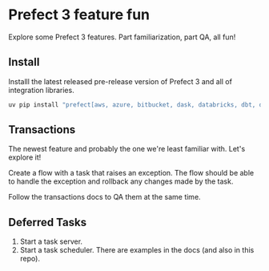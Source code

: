 # Prefect 3 feature fun

Explore some Prefect 3 features. Part familiarization, part QA, all fun!

## Install

Installl  the latest released pre-release version of Prefect 3 and all of integration libraries.

```bash
uv pip install "prefect[aws, azure, bitbucket, dask, databricks, dbt, docker, email, gcp, github, gitlab, kubernetes, ray, slack, snowflake, sqlalchemy]" --pre
```

## Transactions

The newest feature and probably the one we're least familiar with. Let's explore it!

Create a flow with a task that raises an exception. The flow should be able to handle the exception and rollback any changes made by the task.

Follow the transactions docs to QA them at the same time.

## Deferred Tasks

1. Start a task server.
2. Start a task scheduler. There are examples in the docs (and also in this repo).

